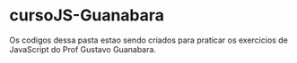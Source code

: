 # cursoJS-Guanabara
 Os codigos dessa pasta estao sendo criados para praticar os exercicios de JavaScript do Prof Gustavo Guanabara.
